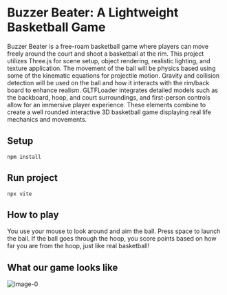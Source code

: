 # Buzzer Beater: A Lightweight Basketball Game

Buzzer Beater is a free-roam basketball game where players can move freely around
the court and shoot a basketball at the rim. This project utilizes Three.js for
scene setup, object rendering, realistic lighting, and texture application. The movement of the
ball will be physics based using some of the kinematic equations for projectile motion. Gravity
and collision detection will be used on the ball and how it interacts with the rim/back board to
enhance realism. GLTFLoader integrates detailed models such as the backboard, hoop, and
court surroundings, and first-person controls allow for an immersive player experience. These
elements combine to create a well rounded interactive 3D basketball game displaying real life
mechanics and movements.

## Setup

```shell
npm install
```

## Run project

```shell
npx vite
```

## How to play

You use your mouse to look around and aim the ball. Press space to launch the ball.
If the ball goes through the hoop, you score points based on how far you are from the hoop, 
just like real basketball!

## What our game looks like

![image-0](docs/Demo1.gif)